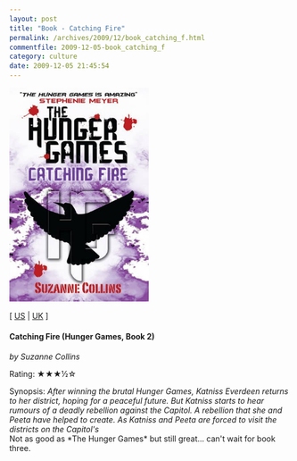 ```yaml
---
layout: post
title: "Book - Catching Fire"
permalink: /archives/2009/12/book_catching_f.html
commentfile: 2009-12-05-book_catching_f
category: culture
date: 2009-12-05 21:45:54
---
```


<img class="photo right" src="/assets/images/1407109367.jpg" width="250" alt="Catching Fire (Hunger Games, Book 2) cover" />

\[ [US](http://www.amazon.com/o/asin/1407109367) | [UK](http://www.amazon.co.uk/o/asin/1407109367) \]

#### Catching Fire (Hunger Games, Book 2)

<em>by Suzanne Collins</em>

Rating: ★★★½☆

<div class="book_synopsis" markdown="1">
Synopsis: <em> After winning the brutal Hunger Games, Katniss Everdeen returns to her district, hoping for a peaceful future. But Katniss starts to hear rumours of a deadly rebellion against the Capitol. A rebellion that she and Peeta have helped to create. As Katniss and Peeta are forced to visit the districts on the Capitol's </em>

</div>
Not as good as *The Hunger Games* but still great... can't wait for book three.
